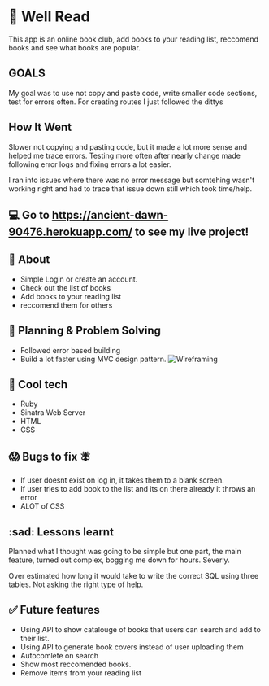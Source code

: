 # :book: Well Read
This app is an online book club, add books to your reading list, reccomend books and see what books are popular.

## GOALS
My goal was to use not copy and paste code, write smaller code sections, test for errors often. For creating routes I just followed the dittys

## How It Went
Slower not copying and pasting code, but it made a lot more sense and helped me trace errors. Testing more often after nearly change made following error logs and fixing errors a lot easier.

I ran into issues where there was no error message but somtehing wasn't working right and had to trace that issue down still which took time/help.

## :computer: Go to https://ancient-dawn-90476.herokuapp.com/ to see my live project!

## :page_facing_up: About
- Simple Login or create an account.
- Check out the list of books
- Add books to your reading list
- reccomend them for others

## :pencil: Planning & Problem Solving
- Followed error based building
- Build a lot faster using MVC design pattern.
![Wireframing](https://i.imgur.com/OYsw8U6.png)

## :rocket: Cool tech
- Ruby
- Sinatra Web Server
- HTML
- CSS

## :scream: Bugs to fix :fly:
- If user doesnt exist on log in, it takes them to a blank screen.
- If user tries to add book to the list and its on there already it throws an error
- ALOT of CSS


## :sad: Lessons learnt

Planned what I thought was going to be simple but one part, the main feature, turned out complex, bogging me down for hours. Severly.

Over estimated how long it would take to write the correct SQL using three tables.
Not asking the right type of help.

## :white_check_mark: Future features
- Using API to show catalouge of books that users can search and add to their list.
- Using API to generate book covers instead of user uploading them
- Autocomlete on search 
- Show most reccomended books.
- Remove items from your reading list